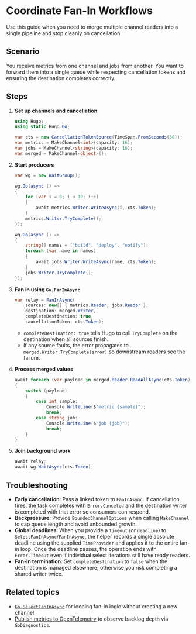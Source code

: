 # Coordinate Fan-In Workflows

Use this guide when you need to merge multiple channel readers into a single pipeline and stop cleanly on cancellation.

## Scenario

You receive metrics from one channel and jobs from another. You want to forward them into a single queue while respecting cancellation tokens and ensuring the destination completes correctly.

## Steps

1. **Set up channels and cancellation**

    ```csharp
    using Hugo;
    using static Hugo.Go;

    var cts = new CancellationTokenSource(TimeSpan.FromSeconds(30));
    var metrics = MakeChannel<int>(capacity: 16);
    var jobs = MakeChannel<string>(capacity: 16);
    var merged = MakeChannel<object>();
    ```

2. **Start producers**

   ```csharp
   var wg = new WaitGroup();

   wg.Go(async () =>
   {
       for (var i = 0; i < 10; i++)
       {
           await metrics.Writer.WriteAsync(i, cts.Token);
       }
       metrics.Writer.TryComplete();
   });

   wg.Go(async () =>
   {
       string[] names = ["build", "deploy", "notify"];
       foreach (var name in names)
       {
           await jobs.Writer.WriteAsync(name, cts.Token);
       }
       jobs.Writer.TryComplete();
   });
   ```

3. **Fan in using `Go.FanInAsync`**

   ```csharp
   var relay = FanInAsync(
       sources: new[] { metrics.Reader, jobs.Reader },
       destination: merged.Writer,
       completeDestination: true,
       cancellationToken: cts.Token);
   ```

   - `completeDestination: true` tells Hugo to call `TryComplete` on the destination when all sources finish.
   - If any source faults, the error propagates to `merged.Writer.TryComplete(error)` so downstream readers see the failure.

4. **Process merged values**

   ```csharp
   await foreach (var payload in merged.Reader.ReadAllAsync(cts.Token))
   {
       switch (payload)
       {
           case int sample:
               Console.WriteLine($"metric {sample}");
               break;
           case string job:
               Console.WriteLine($"job {job}");
               break;
       }
   }
   ```

5. **Join background work**

    ```csharp
    await relay;
    await wg.WaitAsync(cts.Token);
    ```

## Troubleshooting

- **Early cancellation**: Pass a linked token to `FanInAsync`. If cancellation fires, the task completes with `Error.Canceled` and the destination writer is completed with that error so consumers can respond.
- **Backpressure**: Provide `BoundedChannelOptions` when calling `MakeChannel` to cap queue length and avoid unbounded growth.
- **Global deadlines**: When you provide a `timeout` (or `deadline`) to `SelectFanInAsync`/`FanInAsync`, the helper records a single absolute deadline using the supplied `TimeProvider` and applies it to the entire fan-in loop. Once the deadline passes, the operation ends with `Error.Timeout` even if individual select iterations still have ready readers.
- **Fan-in termination**: Set `completeDestination` to `false` when the destination is managed elsewhere; otherwise you risk completing a shared writer twice.

## Related topics

- [`Go.SelectFanInAsync`](../reference/concurrency-primitives.md#selectfaninasync) for looping fan-in logic without creating a new channel.
- [Publish metrics to OpenTelemetry](observe-with-opentelemetry.md) to observe backlog depth via `GoDiagnostics`.
